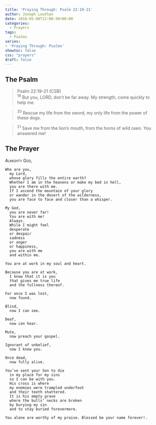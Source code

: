 ```yaml
---
title: 'Praying Through: Psalm 22:19-21'
author: Joseph Louthan
date: 2018-05-08T12:00:50+00:00
categories:
  - Prayers
tags:
  - Psalms
series:
- 'Praying Through: Psalms'
showtoc: false
css: "prayers"
draft: false
---
```

## The Psalm

>Psalm 22:19–21 (CSB)  
><sup>19</sup> But you, LORD, don’t be far away. My strength, come quickly to help me. 

><sup>20</sup> Rescue my life from the sword, my only life from the power of these dogs. 

><sup>21</sup> Save me from the lion’s mouth, from the horns of wild oxen. You answered me!

## The Prayer

<div style="font-variant: small-caps;">
  Almighty God,
</div>

```text
Who are you,
  my Lord,
  whose glory fills the entire earth? 
  Whether I am in the heavens or make my bed in hell,
  you are there with me. 
  If I ascend the mountain of your glory 
  or wander in the desert of the wilderness,
  you are face to face and closer than a whisper.

My God,
  you are never far! 
  You are with me! 
  Always. 
  While I might feel 
  desperate 
  or despair
  sadness 
  or anger 
  or happiness,
  you are with me 
  and within me.

You are at work in my soul and heart. 

Because you are at work,
  I know that it is you 
  that gives me true life 
  and the fullness thereof.

For once I was lost,
  now found.

Blind,
  now I can see.

Deaf,
  now can hear.

Mute,
  now preach your gospel.

Ignorant of unbelief,
  now I know you.

Once dead,
  now fully alive.

You’ve sent your Son to die 
  in my place for my sins 
  so I can be with you. 
  His cross is where 
  my enemies were trampled underfoot 
  and their teeth shattered. 
  It is his empty grave 
  where the bulls’ necks are broken 
  by burying my sin 
  and to stay buried forevermore.

You alone are worthy of my praise. Blessed be your name forever!.
```
